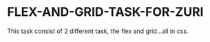 # FLEX-AND-GRID-TASK-FOR-ZURI
This task consist of 2 different task, the flex and grid...all in css.
